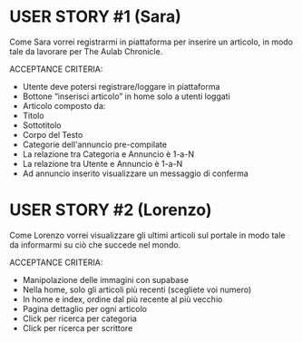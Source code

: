 # USER STORY #1 (Sara)

Come Sara vorrei registrarmi in piattaforma per inserire un articolo, in modo tale da lavorare per The Aulab Chronicle.

ACCEPTANCE CRITERIA:
- Utente deve potersi registrare/loggare in piattaforma
- Bottone “inserisci articolo” in home solo a utenti loggati
- Articolo composto da:
- Titolo
- Sottotitolo
- Corpo del Testo
- Categorie dell'annuncio pre-compilate
- La relazione tra Categoria e Annuncio è 1-a-N
- La relazione tra Utente e Annuncio è 1-a-N
- Ad annuncio inserito visualizzare un messaggio di conferma


# USER STORY #2 (Lorenzo)

Come Lorenzo vorrei visualizzare gli ultimi articoli sul portale in modo tale da informarmi su ciò che succede nel mondo.

ACCEPTANCE CRITERIA:
- Manipolazione delle immagini con supabase
- Nella home, solo gli articoli più recenti (scegliete voi numero)
- In home e index, ordine dal più recente al più vecchio
- Pagina dettaglio per ogni articolo
- Click per ricerca per categoria
- Click per ricerca per scrittore